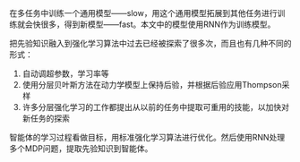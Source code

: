 

<!--
 * @version:
 * @Author:  StevenJokess https://github.com/StevenJokess
 * @Date: 2020-10-19 18:53:17
 * @LastEditors:  StevenJokess https://github.com/StevenJokess
 * @LastEditTime: 2020-10-19 18:54:29
 * @Description:
 * @TODO::
 * @Reference:
-->



在多任务中训练一个通用模型——slow，用这个通用模型拓展到其他任务进行训练就会快很多，得到新模型——fast。本文中的模型使用RNN作为训练模型。


把先验知识融入到强化学习算法中过去已经被探索了很多次，而且也有几种不同的形式：

1. 自动调超参数，学习率等
1. 使用分层贝叶斯方法在动力学模型上保持后验，并根据后验应用Thompson采样
1. 许多分层强化学习的工作都提出从以前的任务中提取可重用的技能，以加快对新任务的探索


智能体的学习过程看做目标，用标准强化学习算法进行优化。然后使用RNN处理多个MDP问题，提取先验知识到智能体。




[1]: https://stepneverstop.github.io/rl2.html
[2]: https://arxiv.org/pdf/1611.02779.pdf
